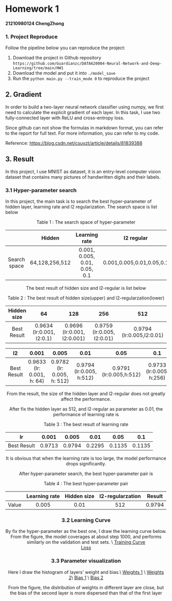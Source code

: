 # Homework 1

#### 21210980124 ChengZhong

### 1. Project Reproduce

Follow the pipeline below you can reproduce the project:

1.  Download the project in Github repository `https://github.com/Guardianzc/DATA620004-Neural-Network-and-Deep-Learning/tree/main/HW1`
2. Download the model and put it into `./model_save`
3. Run the `python main.py --train_mode 0` to reproduce the project



## 2. Gradient 

In order to build a two-layer neural network classifier using numpy, we first need to calculate the explicit gradient of each layer. In this task, I use two fully-connected layer with ReLU and cross-entropy loss.

Since github can not show the formulas in markdown format, you can refer to the report for full text.
For more information, you can refer to my code.

Reference: https://blog.csdn.net/csuyzt/article/details/81839388

## 3. Result

In this project, I use MNIST as dataset, it is an entry-level computer vision dataset that contains many pictures of handwritten digits and their labels.

### 3.1 Hyper-parameter search

In this project, the main task is to search the best hyper-parameter of hidden layer, learning rate and l2 regularization. The search space is list below

<center> 
    Table 1 : The search space of hyper-parameter

|              |     Hidden     |         Learning rate         |        l2 regular         |
| :----------: | :------------: | :---------------------------: | :-----------------------: |
| Search space | 64,128,256,512 | 0.001, 0.005, 0.01, 0.05, 0.1 | 0.001,0.005,0.01,0.05,0.1 |

The best result of hidden size and l2-regular is list below

<center> 
    Table 2 : The best result of hidden size(upper) and l2-regularzation(lower)

| Hidden size |            64             |             128             |            256             |            512            |
| :---------: | :-----------------------: | :-------------------------: | :------------------------: | :-----------------------: |
| Best Result | 0.9634 (lr:0.001, l2:0.1) | 0.9696 (lr:0.001, l2:0.001) | 0.9759 (lr:0.005, l2:0.01) | 0.9794 (lr:0.005,l2:0.01) |

|     l2      |           0.001           |           0.005            |           0.01           |          0.05           |           0.1            |
| :---------: | :-----------------------: | :------------------------: | :----------------------: | :---------------------: | :----------------------: |
| Best Result | 0.9633 (lr: 0.001, h: 64) | 0.9782 (lr: 0.005, h: 512) | 0.9794 (lr:0.005, h:512) | 0.9791 (lr:0.005,h:512) | 0.9733 (lr:0.005, h:256) |



From the result, the size of the hidden layer and l2-regular does not greatly affect the performance.

After fix the hidden layer as 512, and l2-regular as parameter as 0.01, the performance of learning rate is

<center> 
    Table 3 : The best result of learning rate

|     lr      | 0.001  | 0.005  |  0.01  |  0.05  |  0.1   |
| :---------: | :----: | :----: | :----: | :----: | :----: |
| Best Result | 0.9713 | 0.9794 | 0.2295 | 0.1135 | 0.1135 |

It is obvious that when the learning rate is too large, the model performance drops significantly.

After hyper-parameter search, the best hyper-parameter pair is 

<center> 
    Table 4 : The best hyper-parameter pair

|       | Learning rate | Hidden size | l2-regularzation | Result |
| :---: | :-----------: | :---------: | :--------------: | :----: |
| Value |     0.005     |    0.01     |       512        | 0.9794 |



### 3.2 Learning Curve

By fix the hyper-parameter as the best one, I draw the learning curve below. From the figure, the model coverages at about step 1000, and performs similarly on the validation and test sets. \\
    [Training Curve](./fig/Training_Curve.jpg)  
    [Loss](./fig/Loss.jpg)


### 3.3 Parameter visualization

Here I draw the histogram of layers' weight and bias.\\
    [Weights 1](./fig/fc1_Weight.jpg) \\
    [Weights 2](./fig/fc2_Weight.jpg)\\
    [Bias 1](./fig/fc1_Bias.jpg) \\
    [Bias 2](./fig/fc2_Bias.jpg)

From the figure, the distribution of weights in different layer are close, but the bias of the second layer is more dispersed than that of the first layer 

